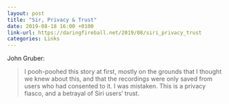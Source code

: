 ```yaml
---
layout: post
title: "Sir, Privacy & Trust"
date: 2019-08-18 16:00 +0100
link-url: https://daringfireball.net/2019/08/siri_privacy_trust
categories: Links
---
```


John Gruber:

> I pooh-poohed this story at first, mostly on the grounds that I thought we knew about this, and that the recordings were only saved from users who had consented to it. I was mistaken. This is a privacy fiasco, and a betrayal of Siri users’ trust.
